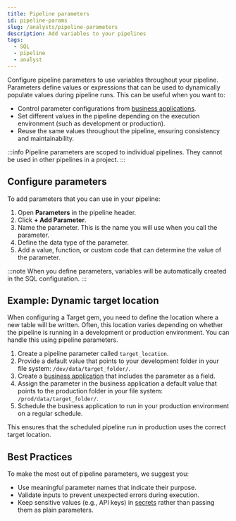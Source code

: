```yaml
---
title: Pipeline parameters
id: pipeline-params
slug: /analysts/pipeline-parameters
description: Add variables to your pipelines
tags:
  - SQL
  - pipeline
  - analyst
---
```


Configure pipeline parameters to use variables throughout your pipeline. Parameters define values or expressions that can be used to dynamically populate values during pipeline runs. This can be useful when you want to:

- Control parameter configurations from [business applications](/analysts/business-applications).
- Set different values in the pipeline depending on the execution environment (such as development or production).
- Reuse the same values throughout the pipeline, ensuring consistency and maintainability.

:::info
Pipeline parameters are scoped to individual pipelines. They cannot be used in other pipelines in a project.
:::

## Configure parameters

To add parameters that you can use in your pipeline:

1. Open **Parameters** in the pipeline header.
1. Click **+ Add Parameter**.
1. Name the parameter. This is the name you will use when you call the parameter.
1. Define the data type of the parameter.
1. Add a value, function, or custom code that can determine the value of the parameter.

:::note
When you define parameters, variables will be automatically created in the SQL configuration.
:::

## Example: Dynamic target location

When configuring a Target gem, you need to define the location where a new table will be written. Often, this location varies depending on whether the pipeline is running in a development or production environment. You can handle this using pipeline parameters.

1. Create a pipeline parameter called `target_location`.
1. Provide a default value that points to your development folder in your file system: `/dev/data/target_folder/`.
1. Create a [business application](docs/analysts/business-apps/business-apps.md) that includes the parameter as a field.
1. Assign the parameter in the business application a default value that points to the production folder in your file system: `/prod/data/target_folder/`.
1. Schedule the business application to run in your production environment on a regular schedule.

This ensures that the scheduled pipeline run in production uses the correct target location.

## Best Practices

To make the most out of pipeline parameters, we suggest you:

- Use meaningful parameter names that indicate their purpose.
- Validate inputs to prevent unexpected errors during execution.
- Keep sensitive values (e.g., API keys) in [secrets](docs/administration/secrets/secrets.md) rather than passing them as plain parameters.
